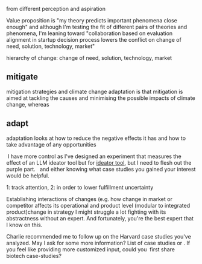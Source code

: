 from different perception and aspiration

Value proposition is "my theory predicts important phenomena close enough" and although I'm testing the fit of different pairs of theories and phenomena, I'm leaning toward "collaboration based on evaluation alignment in startup decision process lowers the conflict on change of need, solution, technology, market"

hierarchy of change: change of need, solution, technology, market

## mitigate
mitigation strategies and climate change adaptation is that mitigation is aimed at tackling the causes and minimising the possible impacts of climate change, whereas
## adapt
 adaptation looks at how to reduce the negative effects it has and how to take advantage of any opportunities 
  

 I have more control as I've designed an experiment that measures the effect of an LLM ideator tool but for [ideator tool](https://ideator.mit.edu/), but I need to flesh out the purple part.   and either knowing what case studies you gained your interest would be helpful.

1: track attention, 2: in order to lower fulfillment uncertainty  

Establishing interactions of changes (e.g. how change in market or competitor affects its operational and product level (modular to integrated product)change in strategy I might struggle a lot fighting with its abstractness without an expert. And fortunately, you're the best expert that I know on this.

  

Charlie recommended me to follow up on the Harvard case studies you've analyzed. May I ask for some more information? List of case studies or . If you feel like providing more customized input, could you  first share biotech case-studies?
